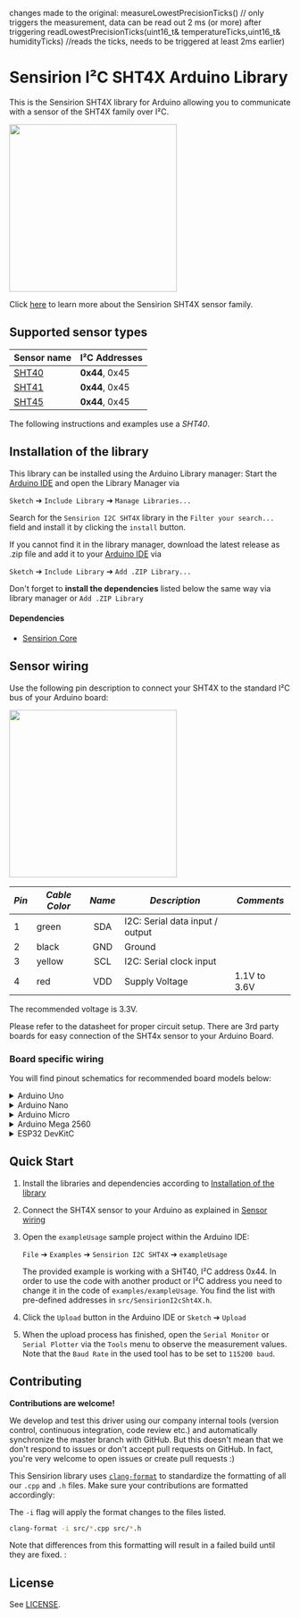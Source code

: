 changes made to the original:
measureLowestPrecisionTicks() // only triggers the measurement, data can be read out 2 ms (or more) after triggering
readLowestPrecisionTicks(uint16_t& temperatureTicks,uint16_t& humidityTicks) //reads the ticks, needs to be triggered at least 2ms earlier)



# Sensirion I²C SHT4X Arduino Library

This is the Sensirion SHT4X library for Arduino allowing you to
communicate with a sensor of the SHT4X family over I²C.

<img src="images/SHT4x.png" width="300px">

Click [here](https://sensirion.com/products/catalog/SEK-SHT40/) to learn more about the Sensirion SHT4X sensor family.



## Supported sensor types

| Sensor name   | I²C Addresses  |
| ------------- | -------------- |
|[SHT40](https://sensirion.com/products/catalog/SHT40/)| **0x44**, 0x45|
|[SHT41](https://sensirion.com/products/catalog/SHT41/)| **0x44**, 0x45|
|[SHT45](https://sensirion.com/products/catalog/SHT45/)| **0x44**, 0x45|

The following instructions and examples use a *SHT40*.



## Installation of the library

This library can be installed using the Arduino Library manager:
Start the [Arduino IDE](http://www.arduino.cc/en/main/software) and open
the Library Manager via

`Sketch` ➔ `Include Library` ➔ `Manage Libraries...`

Search for the `Sensirion I2C SHT4X` library in the `Filter
your search...` field and install it by clicking the `install` button.

If you cannot find it in the library manager, download the latest release as .zip file
and add it to your [Arduino IDE](http://www.arduino.cc/en/main/software) via

`Sketch` ➔ `Include Library` ➔ `Add .ZIP Library...`

Don't forget to **install the dependencies** listed below the same way via library
manager or `Add .ZIP Library`

#### Dependencies
* [Sensirion Core](https://github.com/Sensirion/arduino-core)

## Sensor wiring

Use the following pin description to connect your SHT4X to the standard I²C bus of your Arduino board:

<img src="images/SHT40_pinout.png" width="300px">

| *Pin* | *Cable Color* | *Name* | *Description*  | *Comments* |
|-------|---------------|:------:|----------------|------------|
| 1 | green | SDA | I2C: Serial data input / output |
| 2 | black | GND | Ground |
| 3 | yellow | SCL | I2C: Serial clock input |
| 4 | red | VDD | Supply Voltage | 1.1V to 3.6V




The recommended voltage is 3.3V.

Please refer to the datasheet for proper circuit setup. There are 3rd party boards for easy connection of the SHT4x sensor to your Arduino Board.

### Board specific wiring
You will find pinout schematics for recommended board models below:



<details><summary>Arduino Uno</summary>
<p>

| *SHT4X* | *SHT4X Pin* | *Cable Color* | *Board Pin* |
| :---: | --- | --- | --- |
| SDA | 1 | green | D18/SDA |
| GND | 2 | black | GND |
| SCL | 3 | yellow | D19/SCL |
| VDD | 4 | red | 3.3V |



<img src="images/Arduino-Uno-Rev3-i2c-pinout-3.3V.png" width="600px">
</p>
</details>




<details><summary>Arduino Nano</summary>
<p>

| *SHT4X* | *SHT4X Pin* | *Cable Color* | *Board Pin* |
| :---: | --- | --- | --- |
| SDA | 1 | green | A4 |
| GND | 2 | black | GND |
| SCL | 3 | yellow | A5 |
| VDD | 4 | red | 3.3V |



<img src="images/Arduino-Nano-i2c-pinout-3.3V.png" width="600px">
</p>
</details>




<details><summary>Arduino Micro</summary>
<p>

| *SHT4X* | *SHT4X Pin* | *Cable Color* | *Board Pin* |
| :---: | --- | --- | --- |
| SDA | 1 | green | D2/SDA |
| GND | 2 | black | GND |
| SCL | 3 | yellow | ~D3/SCL |
| VDD | 4 | red | 3.3V |



<img src="images/Arduino-Micro-i2c-pinout-3.3V.png" width="600px">
</p>
</details>




<details><summary>Arduino Mega 2560</summary>
<p>

| *SHT4X* | *SHT4X Pin* | *Cable Color* | *Board Pin* |
| :---: | --- | --- | --- |
| SDA | 1 | green | D20/SDA |
| GND | 2 | black | GND |
| SCL | 3 | yellow | D21/SCL |
| VDD | 4 | red | 3.3V |



<img src="images/Arduino-Mega-2560-Rev3-i2c-pinout-3.3V.png" width="600px">
</p>
</details>




<details><summary>ESP32 DevKitC</summary>
<p>

| *SHT4X* | *SHT4X Pin* | *Cable Color* | *Board Pin* |
| :---: | --- | --- | --- |
| SDA | 1 | green | GPIO 21 |
| GND | 2 | black | GND |
| SCL | 3 | yellow | GPIO 22 |
| VDD | 4 | red | 3V3 |



<img src="images/esp32-devkitc-i2c-pinout-3.3V.png" width="600px">
</p>
</details>



## Quick Start

1. Install the libraries and dependencies according to [Installation of the library](#installation-of-the-library)

2. Connect the SHT4X sensor to your Arduino as explained in [Sensor wiring](#sensor-wiring)

3. Open the `exampleUsage` sample project within the Arduino IDE:

   `File` ➔ `Examples` ➔ `Sensirion I2C SHT4X` ➔ `exampleUsage`


   The provided example is working with a SHT40, I²C address 0x44.
   In order to use the code with another product or I²C address you need to change it in the code of `examples/exampleUsage`.
   You find the list with pre-defined addresses in `src/SensirionI2cSht4X.h`.


5. Click the `Upload` button in the Arduino IDE or `Sketch` ➔ `Upload`

4. When the upload process has finished, open the `Serial Monitor` or `Serial
   Plotter` via the `Tools` menu to observe the measurement values. Note that
   the `Baud Rate` in the used tool has to be set to `115200 baud`.

## Contributing

**Contributions are welcome!**

We develop and test this driver using our company internal tools (version
control, continuous integration, code review etc.) and automatically
synchronize the master branch with GitHub. But this doesn't mean that we don't
respond to issues or don't accept pull requests on GitHub. In fact, you're very
welcome to open issues or create pull requests :)

This Sensirion library uses
[`clang-format`](https://releases.llvm.org/download.html) to standardize the
formatting of all our `.cpp` and `.h` files. Make sure your contributions are
formatted accordingly:

The `-i` flag will apply the format changes to the files listed.

```bash
clang-format -i src/*.cpp src/*.h
```

Note that differences from this formatting will result in a failed build until
they are fixed.
:

## License

See [LICENSE](LICENSE).

